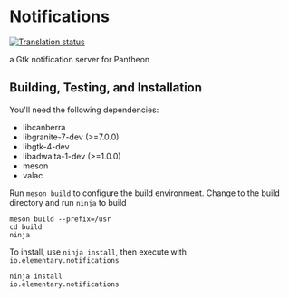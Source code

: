 # Notifications
[![Translation status](https://l10n.elementary.io/widgets/desktop/-/notifications-extra/svg-badge.svg)](https://l10n.elementary.io/engage/desktop/?utm_source=widget)

a Gtk notification server for Pantheon

## Building, Testing, and Installation

You'll need the following dependencies:
* libcanberra
* libgranite-7-dev (>=7.0.0)
* libgtk-4-dev
* libadwaita-1-dev (>=1.0.0)
* meson
* valac

Run `meson build` to configure the build environment. Change to the build directory and run `ninja` to build

    meson build --prefix=/usr
    cd build
    ninja

To install, use `ninja install`, then execute with `io.elementary.notifications`

    ninja install
    io.elementary.notifications
